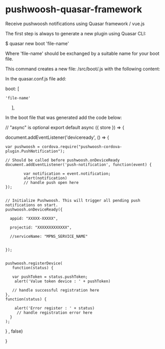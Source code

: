 # pushwoosh-quasar-framework
Receive pushwoosh notifications using Quasar framework / vue.js



The first step is always to generate a new plugin using Quasar CLI:

$ quasar new boot 'file-name'

Where 'file-name' should be exchanged by a suitable name for your boot file.

This command creates a new file: /src/boot/<name>.js with the following content:
  
In the quasar.conf.js file add:

boot: [

    'file-name'

      ],


In the boot file that was generated add the code below:



// "async" is optional
export default async ({ store }) => {  
  
 document.addEventListener('deviceready', () => {

     

    var pushwoosh = cordova.require("pushwoosh-cordova-plugin.PushNotification");

    // Should be called before pushwoosh.onDeviceReady
    document.addEventListener('push-notification', function(event) {

            var notification = event.notification; 
            alert(notification)
            // handle push open here
    });


    // Initialize Pushwoosh. This will trigger all pending push notifications on start.
    pushwoosh.onDeviceReady({

      appid: "XXXXX-XXXXX",

      projectid: "XXXXXXXXXXXXX", 

      //serviceName: "MPNS_SERVICE_NAME" 


    });


    pushwoosh.registerDevice(
       function(status) {

       var pushToken = status.pushToken;
        alert('Value token device : ' + pushToken)

       // handle successful registration here
    },
    function(status) {

        alert('Error register : ' + status)
         // handle registration error here
      }
    );
    
  } , false)
    
}      


     

